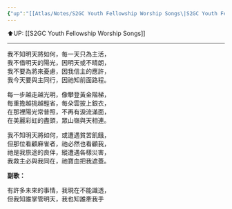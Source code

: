 ```yaml
---
{"up":"[[Atlas/Notes/S2GC Youth Fellowship Worship Songs\|S2GC Youth Fellowship Worship Songs]]","dg-publish":true,"permalink":"/atlas/notes/yf-hymn-song-161/","dgPassFrontmatter":true}
---
```


⬆️UP:  [[S2GC Youth Fellowship Worship Songs]]

---


我不知明天將如何，每一天只為主活，  
我不借明天的陽光，因明天或不晴朗，  
我不要為將來憂慮，因我信主的應許，  
我今天要與主同行，因祂知前面路程。  
  

每一步越走越光明，像攀登黃金階梯，  
每重擔越挑越輕省，每朵雲披上銀衣，  
在那裡陽光常普照，不再有淚流滿面，  
在美麗彩虹的盡頭，眾山嶺與天相連。  
  

我不知明天將如何，或遭遇貧苦飢餓，  
但那位看顧麻雀者，祂必然也看顧我，  
祂是我旅途的良伴，縱遭遇各樣災害，  
我救主必與我同在，祂寶血把我遮蓋。  

**副歌：**

有許多未來的事情，我現在不能識透，  
但我知誰掌管明天，我也知誰牽我手


